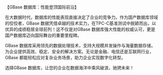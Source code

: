 【GBase 数据库：性能登顶国际前沿】

在大数据时代，数据库的性能表现直接决定了企业的竞争力。作为国产数据库领域的佼佼者，GBase 数据凭借卓越的技术实力，在TPC-C基准测试中脱颖而出，以优异的成绩稳居全球前列！这不仅是对GBase 数据库强大性能的权威认可，更是国产数据库迈向国际舞台的重要里程碑。

GBase 数据库采用领先的数据处理技术，支持大规模并发操作与海量数据存储，为企业提供高效、稳定、安全的解决方案。无论是金融、电信还是互联网行业，GBase 都能轻松应对复杂业务场景，助力企业实现数字化转型。

选择GBase 数据库，让您的企业在数据海洋中乘风破浪，驰骋未来！
